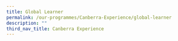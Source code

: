 ```yaml
---
title: Global Learner
permalink: /our-programmes/Canberra-Experience/global-learner
description: ""
third_nav_title: Canberra Experience
---
```

